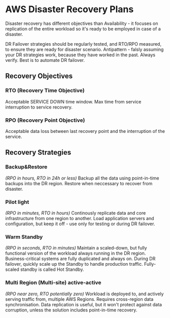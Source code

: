 # AWS Disaster Recovery Plans

Disaster recovery has different objectives than Availability - it focuses on replication of the entire workload so it's ready to be employed in case of a disaster.

DR Failover strategies should be regularly tested, and RTO/RPO measured, to ensure they are ready for disaster scenario. Antipattern - falsly assuming your DR strategies work, because they have worked in the past. Always verify. Best is to automate DR failover.

## Recovery Objectives

### RTO (Recovery Time Objective)
Acceptable SERVICE DOWN time window. Max time from service interruption to service recovery.

### RPO (Recovery Point Objective)
Acceptable data loss between last recovery point and the interruption of the service.

## Recovery Strategies

### Backup&Restore
*(RPO in hours, RTO in 24h or less)*
Backup all the data using point-in-time backups into the DR region. Restore when neccessary to recover from disaster.

### Pilot light
*(RPO in minutes, RTO in hours)*
Continously replicate data and core infrastructure from one region to another. Load application servers and configuration, but keep it off - use only for testing or during DR failover.

### Warm Standby
*(RPO in seconds, RTO in minutes)*
Maintain a scaled-down, but fully functional version of the workload always running in the DR region. Business-critical systems are fully duplicated and always on. During DR failover, quickly scale up the Standby to handle production traffic. Fully-scaled standby is called Hot Standby.

### Multi Region (Multi-site) active-active
*(RPO near zero, RTO potentially zero)*
Workload is deployed to, and actively serving traffic from, multiple AWS Regions. Requires cross-region data synchronisation. Data replication is useful, but it won't protect against data corruption, unless the solution includes point-in-time recovery.  